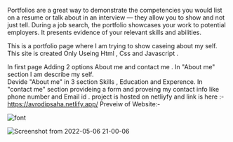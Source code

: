 Portfolios are a great way to demonstrate the competencies you would list on a resume or talk about in an interview — they allow you to show and not just tell. During a job search, the portfolio showcases your work to potential employers. It presents evidence of your relevant skills and abilities.


This is a portfolio page where I am trying to show caseing about my self.
This site is created Only Useing Html , Css and Javascript .

In first page Adding 2 options  About me and contact me .
In "About me" section I am describe my self.  
Devide "About me" in 3 section  Skills , Education and Experence.
In "contact me" section provideing a form and proveing my contact info like phone number and Email id .
project is hosted on netliyfy and link is here :- https://avrodipsaha.netlify.app/
Preveiw of Website:-
 
 
 ![font](https://user-images.githubusercontent.com/95330949/167165480-a73d6677-a0e7-47bd-ae7d-23c2607281d4.jpg)

![Screenshot from 2022-05-06 21-00-06](https://user-images.githubusercontent.com/95330949/167164799-50696023-aa23-490e-9c14-3de79f33ebab.png)
 


 
